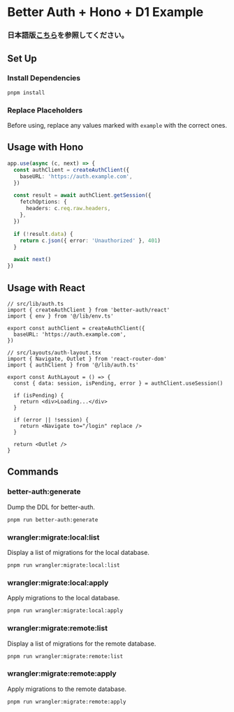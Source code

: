 # Better Auth + Hono + D1 Example

### 日本語版[こちら](https://github.com/shinaps/better-auth-hono-d1/blob/main/README_JP.md)を参照してください。

## Set Up

### Install Dependencies
```shell
pnpm install
```

### Replace Placeholders
Before using, replace any values marked with `example` with the correct ones.

## Usage with Hono

```typescript
app.use(async (c, next) => {
  const authClient = createAuthClient({
    baseURL: 'https://auth.example.com',
  })

  const result = await authClient.getSession({
    fetchOptions: {
      headers: c.req.raw.headers,
    },
  })

  if (!result.data) {
    return c.json({ error: 'Unauthorized' }, 401)
  }

  await next()
})
```

## Usage with React

```tsx
// src/lib/auth.ts
import { createAuthClient } from 'better-auth/react'
import { env } from '@/lib/env.ts'

export const authClient = createAuthClient({
  baseURL: 'https://auth.example.com',
})
```

```tsx
// src/layouts/auth-layout.tsx
import { Navigate, Outlet } from 'react-router-dom'
import { authClient } from '@/lib/auth.ts'

export const AuthLayout = () => {
  const { data: session, isPending, error } = authClient.useSession()

  if (isPending) {
    return <div>Loading...</div>
  }

  if (error || !session) {
    return <Navigate to="/login" replace />
  }

  return <Outlet />
}
```

## Commands

### better-auth:generate

Dump the DDL for better-auth. 

```shell
pnpm run better-auth:generate
```

### wrangler:migrate:local:list
Display a list of migrations for the local database.

```shell
pnpm run wrangler:migrate:local:list
```

### wrangler:migrate:local:apply
Apply migrations to the local database.

```shell
pnpm run wrangler:migrate:local:apply
```

### wrangler:migrate:remote:list
Display a list of migrations for the remote database.

```shell
pnpm run wrangler:migrate:remote:list
```

### wrangler:migrate:remote:apply
Apply migrations to the remote database.

```shell
pnpm run wrangler:migrate:remote:apply
```
